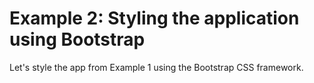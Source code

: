 # Example 2: Styling the application using Bootstrap

Let's style the app from Example 1 using the Bootstrap CSS framework.